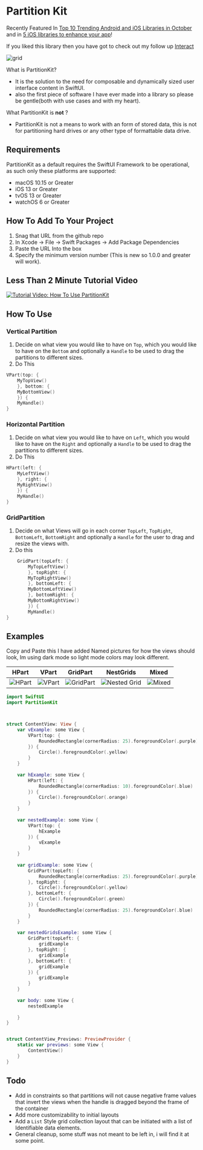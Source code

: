 # Partition Kit



Recently Featured In [Top 10 Trending Android and iOS Libraries in October](https://medium.com/better-programming/top-10-trending-android-and-ios-libraries-in-october-e7dd18f8b75b) and in [5 iOS libraries to enhance your app](https://medium.com/better-programming/5-ios-libraries-to-enhance-your-app-17ae7ed350db)!


If you liked this library then you have got to check out my follow up [Interact](https://github.com/kieranb662/Interact)

![grid](/nestedGrid.gif)

What is PartitionKit? 
- It is the solution to the need for composable and dynamically sized user interface content in SwiftUI. 
- also the first piece of software I have ever made into a library so please be gentle(both with use cases and with my heart).

What PartitionKit is **not** ?
- PartitionKit is not a means to work with an form of stored data, this is not for partitioning hard drives or any other type of formattable data drive. 


## Requirements 

PartitionKit as a default requires the SwiftUI Framework to be operational, as such only these platforms are supported:

*  macOS 10.15 or Greater 
* iOS 13 or Greater 
* tvOS 13 or Greater 
* watchOS 6 or Greater 


## How To Add To Your Project

1. Snag that URL from the github repo 
2. In Xcode -> File -> Swift Packages -> Add Package Dependencies 
3.  Paste the URL Into the box
4. Specify the minimum version number (This is new so 1.0.0 and greater will work).

## Less Than 2 Minute Tutorial Video

[![Tutorial Video: How To Use PartitionKit](https://img.youtube.com/vi/RSnEevQcqjk/0.jpg)](https://www.youtube.com/watch?v=RSnEevQcqjk)


## How To Use 


### Vertical Partition 

1. Decide on what view you would like to have on `Top`, which you would like to have on the `Bottom` and optionally a `Handle` to be used to drag the partitions to different sizes.
2. Do This 
``` Swift
VPart(top: {
    MyTopView()
    }, bottom: {
    MyBottomView()
    }) {
    MyHandle()
}
```

### Horizontal Partition 

1. Decide on what view you would like to have on `Left`, which you would like to have on the `Right` and optionally a `Handle` to be used to drag the partitions to different sizes.
2. Do This 
``` Swift
HPart(left: {
    MyLeftView()
    }, right: {
    MyRightView()
    }) {
    MyHandle()
}
```

### GridPartition 

1. Decide on what Views will go in each corner `TopLeft`, `TopRight`, `BottomLeft`, `BottomRight` and optionally a `Handle` for the user to drag and resize the views with. 
2. Do this 
``` Swift
    GridPart(topLeft: {
        MyTopLeftView()
        }, topRight: {
        MyTopRightView()
        }, bottomLeft: {
        MyBottomLeftView()
        }, bottomRight: {
        MyBottomRightView()
        }) {
        MyHandle()
}
```




## Examples 

Copy and Paste this I have added Named pictures for how the views should look, Im using dark mode so light mode colors may look different. 

| HPart                   | VPart                   | GridPart                      | NestGrids                              | Mixed                       |
|-------------------------|-------------------------|-------------------------------|----------------------------------------|-----------------------------|
| ![HPart](/hExample.png) | ![VPart](/vExample.png) | ![GridPart](/gridExample.png) | ![Nested Grid](/nestedGridExample.png) | ![Mixed](/nestedExample.png) |

``` Swift
import SwiftUI
import PartitionKit



struct ContentView: View {
    var vExample: some View {
        VPart(top: {
            RoundedRectangle(cornerRadius: 25).foregroundColor(.purple)
        }) {
            Circle().foregroundColor(.yellow)
        }
    }
    
    var hExample: some View {
        HPart(left: {
            RoundedRectangle(cornerRadius: 10).foregroundColor(.blue)
        }) {
            Circle().foregroundColor(.orange)
        }
    }
    
    var nestedExample: some View {
        VPart(top: {
            hExample
        }) {
            vExample
        }
    }
    
    var gridExample: some View {
        GridPart(topLeft: {
            RoundedRectangle(cornerRadius: 25).foregroundColor(.purple)
        }, topRight: {
            Circle().foregroundColor(.yellow)
        }, bottomLeft: {
            Circle().foregroundColor(.green)
        }) {
            RoundedRectangle(cornerRadius: 25).foregroundColor(.blue)
        }
    }
    
    var nestedGridsExample: some View {
        GridPart(topLeft: {
            gridExample
        }, topRight: {
            gridExample
        }, bottomLeft: {
            gridExample
        }) {
            gridExample
        }
    }
    
    var body: some View {
        nestedExample
        
    }
}


struct ContentView_Previews: PreviewProvider {
    static var previews: some View {
        ContentView()
    }
}
```



## Todo 
* Add in constraints so that partitions will not cause negative frame values that invert the views when the handle is dragged beyond the frame of the container 
* Add more customizability to initial layouts 
* Add a `List` Style grid collection layout that can be initiated with a list of Identifiable data elements. 
* General cleanup, some stuff was not meant to be left in, i will find it at some point. 

